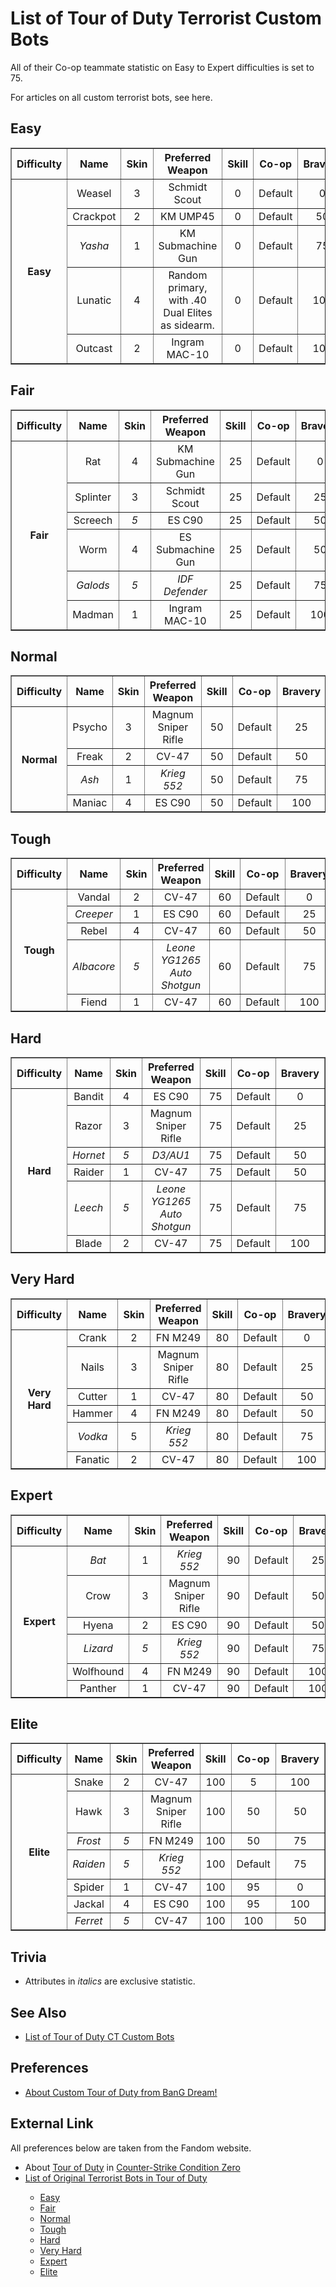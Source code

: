 # List of Tour of Duty Terrorist Custom Bots

All of their Co-op teammate statistic on Easy to Expert difficulties is set to 75.

For articles on all custom terrorist bots, see here.

## Easy
<table border="1">
<tbody align="center">
<tr>
<th>Difficulty</th>
<th>Name</th>
<th>Skin</th>
<th>Preferred Weapon</th>
<th>Skill</th>
<th>Co-op</th>
<th>Bravery</th>
</tr>
<tr>
<th rowspan="10">Easy</th>
<td>Weasel</td>
<td>3</td>
<td>Schmidt Scout</td>
<td>0</td>
<td>Default</td>
<td>0</td>
</tr>
<tr>
<td>Crackpot</td>
<td>2</td>
<td>KM UMP45</td>
<td>0</td>
<td>Default</td>
<td>50</td>
</tr>
<tr>
<td><i>Yasha</i></td>
<td>1</td>
<td>KM Submachine Gun</td>
<td>0</td>
<td>Default</td>
<td>75</td>
</tr>
<tr>
<td>Lunatic</td>
<td>4</td>
<td>Random primary, with .40 Dual Elites as sidearm.</td>
<td>0</td>
<td>Default</td>
<td>100</td>
</tr>
<tr>
<td>Outcast</td>
<td>2</td>
<td>Ingram MAC-10</td>
<td>0</td>
<td>Default</td>
<td>100</td>
</tr>
</tbody>
</table>

## Fair
<table border="1">
<tbody align="center">
<tr>
<th>Difficulty</th>
<th>Name</th>
<th>Skin</th>
<th>Preferred Weapon</th>
<th>Skill</th>
<th>Co-op</th>
<th>Bravery</th>
</tr>
<tr>
<th rowspan="10">Fair</th>
<td>Rat</td>
<td>4</td>
<td>KM Submachine Gun</td>
<td>25</td>
<td>Default</td>
<td>0</td>
</tr>
<tr>
<td>Splinter</td>
<td>3</td>
<td>Schmidt Scout</td>
<td>25</td>
<td>Default</td>
<td>25</td>
</tr>
<tr>
<td>Screech</td>
<td><i>5</i></td>
<td>ES C90</td>
<td>25</td>
<td>Default</td>
<td>50</td>
</tr>
<tr>
<td>Worm</td>
<td>4</td>
<td>ES Submachine Gun</td>
<td>25</td>
<td>Default</td>
<td>50</td>
</tr>
<tr>
<td><i>Galods</i></td>
<td><i>5</i></td>
<td><i>IDF Defender</i></td>
<td>25</td>
<td>Default</td>
<td>75</td>
</tr>
<tr>
<td>Madman</td>
<td>1</td>
<td>Ingram MAC-10</td>
<td>25</td>
<td>Default</td>
<td>100</td>
</tr>
</tbody>
</table>

## Normal
<table border="1">
<tbody align="center">
<tr>
<th>Difficulty</th>
<th>Name</th>
<th>Skin</th>
<th>Preferred Weapon</th>
<th>Skill</th>
<th>Co-op</th>
<th>Bravery</th>
</tr>
<tr>
<th rowspan="10">Normal</th>
<td>Psycho</td>
<td>3</td>
<td>Magnum Sniper Rifle</td>
<td>50</td>
<td>Default</td>
<td>25</td>
</tr>
<tr>
<td>Freak</td>
<td>2</td>
<td>CV-47</td>
<td>50</td>
<td>Default</td>
<td>50</td>
</tr>
<tr>
<td><i>Ash</i></td>
<td>1</td>
<td><i>Krieg 552</i></td>
<td>50</td>
<td>Default</td>
<td>75</td>
</tr>
<tr>
<td>Maniac</td>
<td>4</td>
<td>ES C90</td>
<td>50</td>
<td>Default</td>
<td>100</td>
</tr>
</tbody>
</table>

## Tough
<table border="1">
<tbody align="center">
<tr>
<th>Difficulty</th>
<th>Name</th>
<th>Skin</th>
<th>Preferred Weapon</th>
<th>Skill</th>
<th>Co-op</th>
<th>Bravery</th>
</tr>
<tr>
<th rowspan="10">Tough</th>
<td>Vandal</td>
<td>2</td>
<td>CV-47</td>
<td>60</td>
<td>Default</td>
<td>0</td>
</tr>
<tr>
<td><i>Creeper</i></td>
<td>1</td>
<td>ES C90</td>
<td>60</td>
<td>Default</td>
<td>25</td>
</tr>
<tr>
<td>Rebel</td>
<td>4</td>
<td>CV-47</td>
<td>60</td>
<td>Default</td>
<td>50</td>
</tr>
<tr>
<td><i>Albacore</i></td>
<td><i>5</i></td>
<td><i>Leone YG1265 Auto Shotgun</i></td>
<td>60</td>
<td>Default</td>
<td>75</td>
</tr>
<tr>
<td>Fiend</td>
<td>1</td>
<td>CV-47</td>
<td>60</td>
<td>Default</td>
<td>100</td>
</tr>
</tbody>
</table>

## Hard
<table border="1">
<tbody align="center">
<tr>
<th>Difficulty</th>
<th>Name</th>
<th>Skin</th>
<th>Preferred Weapon</th>
<th>Skill</th>
<th>Co-op</th>
<th>Bravery</th>
</tr>
<tr>
<th rowspan="10">Hard</th>
<td>Bandit</td>
<td>4</td>
<td>ES C90</td>
<td>75</td>
<td>Default</td>
<td>0</td>
</tr>
<tr>
<td>Razor</td>
<td>3</td>
<td>Magnum Sniper Rifle</td>
<td>75</td>
<td>Default</td>
<td>25</td>
</tr>
<tr>
<td><i>Hornet</i></td>
<td><i>5</i></td>
<td><i>D3/AU1</i></td>
<td>75</td>
<td>Default</td>
<td>50</td>
</tr>
<tr>
<td>Raider</td>
<td>1</td>
<td>CV-47</td>
<td>75</td>
<td>Default</td>
<td>50</td>
</tr>
<tr>
<td><i>Leech</i></td>
<td><i>5</i></td>
<td><i>Leone YG1265 Auto Shotgun</i></td>
<td>75</td>
<td>Default</td>
<td>75</td>
</tr>
<tr>
<td>Blade</td>
<td>2</td>
<td>CV-47</td>
<td>75</td>
<td>Default</td>
<td>100</td>
</tr>
</tbody>
</table>

## Very Hard
<table border="1">
<tbody align="center">
<tr>
<th>Difficulty</th>
<th>Name</th>
<th>Skin</th>
<th>Preferred Weapon</th>
<th>Skill</th>
<th>Co-op</th>
<th>Bravery</th>
</tr>
<tr>
<th rowspan="10">Very Hard</th>
<td>Crank</td>
<td>2</td>
<td>FN M249</td>
<td>80</td>
<td>Default</td>
<td>0</td>
</tr>
<tr>
<td>Nails</td>
<td>3</td>
<td>Magnum Sniper Rifle</td>
<td>80</td>
<td>Default</td>
<td>25</td>
</tr>
<tr>
<td>Cutter</td>
<td>1</td>
<td>CV-47</td>
<td>80</td>
<td>Default</td>
<td>50</td>
</tr>
<tr>
<td>Hammer</td>
<td>4</td>
<td>FN M249</td>
<td>80</td>
<td>Default</td>
<td>50</td>
</tr>
<tr>
<td><i>Vodka</i></td>
<td>5</td>
<td><i>Krieg 552</i></td>
<td>80</td>
<td>Default</td>
<td>75</td>
</tr>
<tr>
<td>Fanatic</td>
<td>2</td>
<td>CV-47</td>
<td>80</td>
<td>Default</td>
<td>100</td>
</tr>
</tbody>
</table>

## Expert
<table border="1">
<tbody align="center">
<tr>
<th>Difficulty</th>
<th>Name</th>
<th>Skin</th>
<th>Preferred Weapon</th>
<th>Skill</th>
<th>Co-op</th>
<th>Bravery</th>
</tr>
<tr>
<th rowspan="10">Expert</th>
<td><i>Bat</i></td>
<td>1</td>
<td><i>Krieg 552</i></td>
<td>90</td>
<td>Default</td>
<td>25</td>
</tr>
<tr>
<td>Crow</td>
<td>3</td>
<td>Magnum Sniper Rifle</td>
<td>90</td>
<td>Default</td>
<td>50</td>
</tr>
<tr>
<td>Hyena</td>
<td>2</td>
<td>ES C90</td>
<td>90</td>
<td>Default</td>
<td>50</td>
</tr>
<tr>
<td><i>Lizard</i></td>
<td><i>5</i></td>
<td><i>Krieg 552</i></td>
<td>90</td>
<td>Default</td>
<td>75</td>
</tr>
<tr>
<td>Wolfhound</td>
<td>4</td>
<td>FN M249</td>
<td>90</td>
<td>Default</td>
<td>100</td>
</tr>
<tr>
<td>Panther</td>
<td>1</td>
<td>CV-47</td>
<td>90</td>
<td>Default</td>
<td>100</td>
</tr>
</tbody>
</table>

## Elite
<table border="1">
<tbody align="center">
<tr>
<th>Difficulty</th>
<th>Name</th>
<th>Skin</th>
<th>Preferred Weapon</th>
<th>Skill</th>
<th>Co-op</th>
<th>Bravery</th>
</tr>
<tr>
<th rowspan="10">Elite</th>
<td>Snake</td>
<td>2</td>
<td>CV-47</td>
<td>100</td>
<td>5</td>
<td>100</td>
</tr>
<tr>
<td>Hawk</td>
<td>3</td>
<td>Magnum Sniper Rifle</td>
<td>100</td>
<td>50</td>
<td>50</td>
</tr>
<tr>
<td><i>Frost</i></td>
<td><i>5</i></td>
<td>FN M249</td>
<td>100</td>
<td>50</td>
<td>75</td>
</tr>
<tr>
<td><i>Raiden</i></td>
<td><i>5</i></td>
<td><i>Krieg 552</i></td>
<td>100</td>
<td>Default</td>
<td>75</td>
</tr>
<tr>
<td>Spider</td>
<td>1</td>
<td>CV-47</td>
<td>100</td>
<td>95</td>
<td>0</td>
</tr>
<tr>
<td>Jackal</td>
<td>4</td>
<td>ES C90</td>
<td>100</td>
<td>95</td>
<td>100</td>
</tr>
<tr>
<td><i>Ferret</i></td>
<td><i>5</i></td>
<td>CV-47</td>
<td>100</td>
<td>100</td>
<td>50</td>
</tr>
</tbody>
</table>

## Trivia
- Attributes in <i>italics</i> are exclusive statistic.

## See Also
- <a href="https://github.com/munawars14/Munawars14-Condition-Zero-Custom-BOT-for-Tour-of-Duty-from-BanG-Dream/blob/main/Custom%20Bots%20List.md">List of Tour of Duty CT Custom Bots</a>

## Preferences
- <a href="https://github.com/munawars14/Munawars14-Condition-Zero-Custom-BOT-for-Tour-of-Duty-from-BanG-Dream">About Custom Tour of Duty from BanG Dream!</a>

## External Link
All preferences below are taken from the Fandom website.
<ul>
<Li>About <a href="https://counterstrike.fandom.com/wiki/Category:Tour_of_Duty">Tour of Duty</a> in <a href="https://counterstrike.fandom.com/wiki/Counter-Strike:_Condition_Zero">Counter-Strike Condition Zero</a></li>
<li><a href="https://counterstrike.fandom.com/wiki/List_of_Tour_of_Duty_Terrorist_Bots">List of Original Terrorist Bots in Tour of Duty</a></li>
<ul>
<li><a href="https://counterstrike.fandom.com/wiki/List_of_Tour_of_Duty_Terrorist_Bots/Easy">Easy</a></li>
<li><a href="https://counterstrike.fandom.com/wiki/List_of_Tour_of_Duty_Terrorist_Bots/Fair">Fair</a></li>
<li><a href="https://counterstrike.fandom.com/wiki/List_of_Tour_of_Duty_Terrorist_Bots/Normal">Normal</a></li>
<li><a href="https://counterstrike.fandom.com/wiki/List_of_Tour_of_Duty_Terrorist_Bots/Tough">Tough</a></li>
<li><a href="https://counterstrike.fandom.com/wiki/List_of_Tour_of_Duty_Terrorist_Bots/Hard">Hard</a></li>
<li><a href="https://counterstrike.fandom.com/wiki/List_of_Tour_of_Duty_Terrorist_Bots/Very_Hard">Very Hard</a></li>
<li><a href="https://counterstrike.fandom.com/wiki/List_of_Tour_of_Duty_Terrorist_Bots/Expert">Expert</a></li>
<li><a href="https://counterstrike.fandom.com/wiki/List_of_Tour_of_Duty_Terrorist_Bots/Elite">Elite</a></li>
</ul>
</ul>
